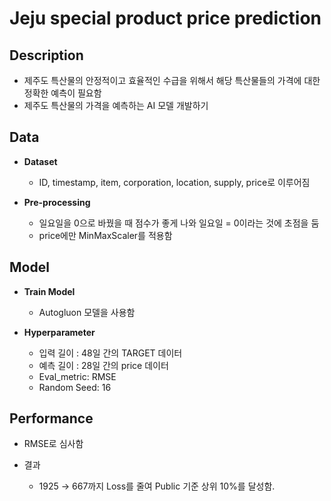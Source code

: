 # Jeju special product price prediction
## Description
  * 제주도 특산물의 안정적이고 효율적인 수급을 위해서 해당 특산물들의 가격에 대한 정확한 예측이 필요함
  * 제주도 특산물의 가격을 예측하는 AI 모델 개발하기

## Data
* **Dataset**
  * ID, timestamp, item, corporation, location, supply, price로 이루어짐

* **Pre-processing**
  * 일요일을 0으로 바꿨을 때 점수가 좋게 나와 일요일 = 0이라는 것에 초점을 둠
  * price에만 MinMaxScaler를 적용함


## Model
* **Train Model**
  * Autogluon 모델을 사용함

* **Hyperparameter**
  * 입력 길이 : 48일 간의 TARGET 데이터
  * 예측 길이 : 28일 간의 price 데이터
  * Eval_metric: RMSE
  * Random Seed: 16


## Performance
* RMSE로 심사함

* 결과
  * 1925 → 667까지 Loss를 줄여 Public 기준 상위 10%를 달성함.
